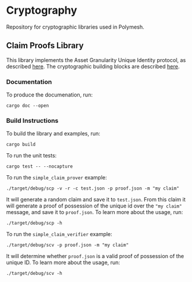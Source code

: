 # Cryptography
Repository for cryptographic libraries used in Polymesh.

## Claim Proofs Library
This library implements the Asset Granularity Unique Identity protocol, as described [here][wiki_main_design]. The  cryptographic building blocks are described [here][wiki_crypto_design].

### Documentation
To produce the documenation, run:
```
cargo doc --open
```
### Build Instructions
To build the library and examples, run:
```
cargo build
```
To run the unit tests:
```
cargo test -- --nocapture
```

To run the `simple_claim_prover` example:
```
./target/debug/scp -v -r -c test.json -p proof.json -m "my claim"
```
It will generate a random claim and save it to `test.json`. From this claim it will generate a proof of possession of the unique id over the `"my claim"` message, and save it to `proof.json`. 
To learn more about the usage, run:
```
./target/debug/scp -h
```

To run the `simple_claim_verifier` example:
```
./target/debug/scv -p proof.json -m "my claim"
```
It will determine whether `proof.json` is a valid proof of possession of the unique ID. 
To learn more about the usage, run:
```
./target/debug/scv -h
```

[wiki_main_design]: https://polymath.atlassian.net/wiki/spaces/PC/pages/172523576/Asset+Granularity+Unique+Identity
[wiki_crypto_design]: https://polymath.atlassian.net/wiki/spaces/CE/pages/202571817/Claim+Proof+Prototype
